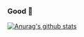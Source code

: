### Good  👋

<!--
**2470761262/2470761262** is a ✨ _special_ ✨ repository because its `README.md` (this file) appears on your GitHub profile.

Here are some ideas to get you started:

- 🔭 I’m currently working on ...
- 🌱 I’m currently learning ...
- 👯 I’m looking to collaborate on ...
- 🤔 I’m looking for help with ...
- 💬 Ask me about ...
- 📫 How to reach me: ...
- 😄 Pronouns: ...
- ⚡ Fun fact: ...
-->

[![Anurag's github stats](https://imgconvert.csdnimg.cn/aHR0cHM6Ly9naXRodWItcmVhZG1lLXN0YXRzLnZlcmNlbC5hcHAvYXBp?x-oss-process=image/format,png)](https://github.com/2470761262/2470761262)
